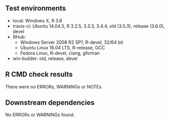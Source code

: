 ## Test environments
* local: Windows X, R 3.6
* travis-ci: Ubuntu 14.04.5, R 3.2.5, 3.3.3, 3.4.4, old (3.5.3), release (3.6.0), devel
* RHub:  
  * Windows Server 2008 R2 SP1, R-devel, 32/64 bit  
  * Ubuntu Linux 16.04 LTS, R-release, GCC  
  * Fedora Linux, R-devel, clang, gfortran  
* win-builder: old, release, devel  

## R CMD check results
There were no ERRORs, WARNINGs or NOTEs.

## Downstream dependencies
No ERRORs or WARNINGs found.